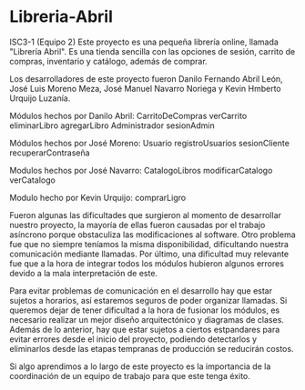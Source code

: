 # Libreria-Abril
ISC3-1 (Equipo 2)
Este proyecto es una pequeña librería online, llamada "Librería Abril". Es una tienda sencilla con las opciones de sesión, 
carrito de compras, inventario y catálogo, además de comprar.

Los desarrolladores de este proyecto fueron Danilo Fernando Abril León, José Luis Moreno Meza, José Manuel Navarro Noriega
y Kevin Hmberto Urquijo Luzanía.

Módulos hechos por Danilo Abril:
CarritoDeCompras
verCarrito
eliminarLibro
agregarLibro
Administrador
sesionAdmin

Módulos hechos por José Moreno:
Usuario
registroUsuarios
sesionCliente
recuperarContraseña

Modulos hechos por José Navarro:
CatalogoLibros
modificarCatalogo
verCatalogo

Modulo hecho por Kevin Urquijo:
comprarLigro

Fueron algunas las dificultades que surgieron al momento de desarrollar nuestro proyecto, la mayoría de ellas fueron causadas por el 
trabajo asíncrono porque obstaculiza las modificaciones al software. Otro problema fue que no siempre teníamos la misma disponibilidad, 
dificultando nuestra comunicación mediante llamadas. Por último, una dificultad muy relevante fue que a la hora de integrar todos los
módulos hubieron algunos errores devido a la mala interpretación de este.

Para evitar problemas de comunicación en el desarrollo hay que estar sujetos a horarios, así estaremos seguros de poder organizar llamadas.
Si queremos dejar de tener dificultad a la hora de fusionar los módulos, es necesario realizar un mejor diseño arquitectónico y diagramas 
de clases. Además de lo anterior, hay que estar sujetos a ciertos estpandares para evitar errores desde el inicio del proyecto, podiendo 
detectarlos y eliminarlos desde las etapas tempranas de producción se reducirán costos.

Si algo aprendimos a lo largo de este proyecto es la importancia de la coordinación de un equipo de trabajo para que este tenga éxito.
